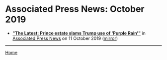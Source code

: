 # Associated Press News: October 2019

 - [**"The Latest: Prince estate slams Trump use of ‘Purple Rain’"**](https://apnews.com/4582629ebd2a46c18f9053d01cb3c887) in [Associated Press News](https://apnews.com/) on 11 October 2019 ([mirror](https://web.archive.org/web/*/https://apnews.com/4582629ebd2a46c18f9053d01cb3c887))

----

[Home](./)
